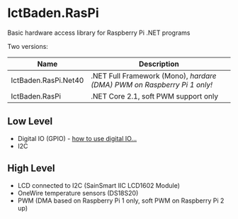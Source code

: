 IctBaden.RasPi
===============

Basic hardware access library for Raspberry Pi .NET programs

Two versions:

| Name | Description |
| ---- | --- |    
| IctBaden.RasPi.Net40	| .NET Full Framework (Mono), *hardare (DMA) PWM on Raspberry Pi 1 only!* |
| IctBaden.RasPi		| .NET Core 2.1, soft PWM support only |

Low Level
---------
* Digital IO (GPIO)  -  [how to use digital IO...](DigitalIo.md)
* I2C

High Level
----------
* LCD connected to I2C (SainSmart IIC LCD1602 Module)
* OneWire temperature sensors (DS18S20)
* PWM (DMA based on Raspberry Pi 1 only, soft PWM on Raspberry Pi 2 up)
